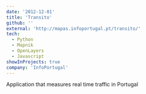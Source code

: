 ```yaml
---
date: '2012-12-01'
title: 'Transito'
github: ''
external: 'http://mapas.infoportugal.pt/transito/'
tech:
  - Python
  - Mapnik
  - OpenLayers
  - Javascript
showInProjects: true
company: 'InfoPortugal'
---
```


Application that measures real time traffic in Portugal
